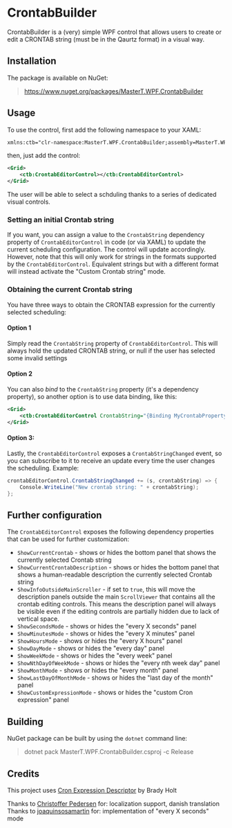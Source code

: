 # CrontabBuilder

CrontabBuilder is a (very) simple WPF control that allows users to create or edit a CRONTAB string (must be in the Qaurtz format) in a visual way.

## Installation

The package is available on NuGet:
> https://www.nuget.org/packages/MasterT.WPF.CrontabBuilder

## Usage

To use the control, first add the following namespace to your XAML:

```XML
xmlns:ctb="clr-namespace:MasterT.WPF.CrontabBuilder;assembly=MasterT.WPF.CrontabBuilder"
```

then, just add the control:
```XML
<Grid>
    <ctb:CrontabEditorControl></ctb:CrontabEditorControl>
</Grid>
  ```
The user will be able to select a schduling thanks to a series of dedicated visual controls. 

### Setting an initial Crontab string
If you want, you can assign a value to the `CrontabString` dependency property of `CrontabEditorControl` in code (or via XAML) to update the current scheduling configuration. The control will update accordingly. However, note that this will only work for strings in the formats supported by the `CrontabEditorControl`. Equivalent strings but with a different format will instead activate the "Custom Crontab string" mode.

### Obtaining the current Crontab string
You have three ways to obtain the CRONTAB expression for the currently selected scheduling:

#### Option 1
Simply read the `CrontabString` property of `CrontabEditorControl`. This will always hold the updated CRONTAB string, or null if the user has selected some invalid settings

#### Option 2
You can also *bind* to the `CrontabString` property (it's a dependency property), so another option is to use data binding, like this:
```XML
<Grid>
    <ctb:CrontabEditorControl CrontabString="{Binding MyCrontabProperty}"></ctb:CrontabEditorControl>
</Grid>
  ```

#### Option 3:
Lastly, the `CrontabEditorControl` exposes a `CrontabStringChanged` event, so you can subscribe to it to receive an update every time the user changes the scheduling. Example:
```C#
crontabEditorControl.CrontabStringChanged += (s, crontabString) => {
    Console.WriteLine("New crontab string: " + crontabString);
};
```

## Further configuration

The `CrontabEditorControl` exposes the following dependency properties that can be used for further customization:
* `ShowCurrentCrontab` - shows or hides the bottom panel that shows the currently selected Crontab string
* `ShowCurrentCrontabDescription` - shows or hides the bottom panel that shows a human-readable description the currently selected Crontab string
* `ShowInfoOutsideMainScroller` - if set to `true`, this will move the description panels outside the main `ScrollViewer` that contains all the crontab editing controls. This means the description panel will always be visible even if the editing controls are partially hidden due to lack of vertical space.
* `ShowSecondsMode` - shows or hides the "every X seconds" panel
* `ShowMinutesMode` - shows or hides the "every X minutes" panel
* `ShowHoursMode` - shows or hides the "every X hours" panel
* `ShowDayMode` - shows or hides the "every day" panel
* `ShowWeekMode` - shows or hides the "every week" panel
* `ShowNthDayOfWeekMode` - shows or hides the "every nth week day" panel
* `ShowMonthMode` - shows or hides the "every month" panel
* `ShowLastDayOfMonthMode` - shows or hides the "last day of the month" panel
* `ShowCustomExpressionMode` - shows or hides the "custom Cron expression" panel

## Building

NuGet package can be built by using the `dotnet` command line:
>dotnet pack MasterT.WPF.CrontabBuilder.csproj -c Release

## Credits

This project uses [Cron Expression Descriptor](https://github.com/bradymholt/cron-expression-descriptor) by Brady Holt 

Thanks to [Christoffer Pedersen](https://github.com/Tonur) for: localization support, danish translation
Thanks to [joaquinsosamartin](https://github.com/joaquinsosamartin) for: implementation of "every X seconds" mode